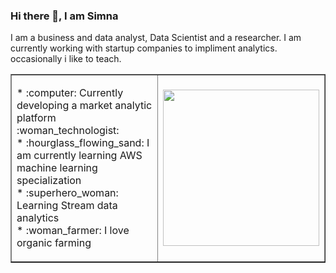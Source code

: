 ### Hi there 👋, I am Simna 
I am a business and data analyst, Data Scientist and a researcher. 
I am currently working with startup companies to impliment analytics. 
occasionally i like to teach. 

<!--
**simnarassak/SimnaRassak** is a ✨ _special_ ✨ repository because its `README.md` (this file) appears on your GitHub profile.


-->

   <table border="white">
    <tbody>
       <tr>
        <td align="left">
            <p>
           * :computer: Currently developing a market analytic platform :woman_technologist:<br/>
           * :hourglass_flowing_sand: I am currently learning AWS machine learning specialization<br/>
           * :superhero_woman: Learning Stream data analytics<br/>
           * :woman_farmer: I love organic farming<br/>
            </p>
         </td>
         <td>
          <p align="right">
             <img width="250" height="250" src="https://www.kindpng.com/picc/b/430/4302854.png"></img>
          </p>
        </td>
      </tr>
    </tbody>
  </table>
 


